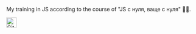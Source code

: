 My training in JS according to the course of "JS с нуля, ваще с нуля" 👨‍🎓.

<img alt="GitHub commit activity" src="https://img.shields.io/github/commit-activity/y/tamga05/My_training_course_JS_s_nulya?style=flat-square" height="27">

